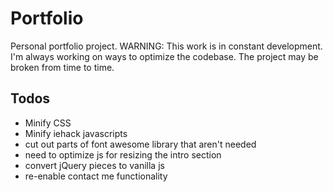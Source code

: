 # Portfolio

Personal portfolio project.
WARNING: This work is in constant development. I'm always working on ways to optimize the codebase. The project may be broken from time to time.

## Todos
* Minify CSS
* Minify iehack javascripts
* cut out parts of font awesome library that aren't needed
* need to optimize js for resizing the intro section
* convert jQuery pieces to vanilla js
* re-enable contact me functionality